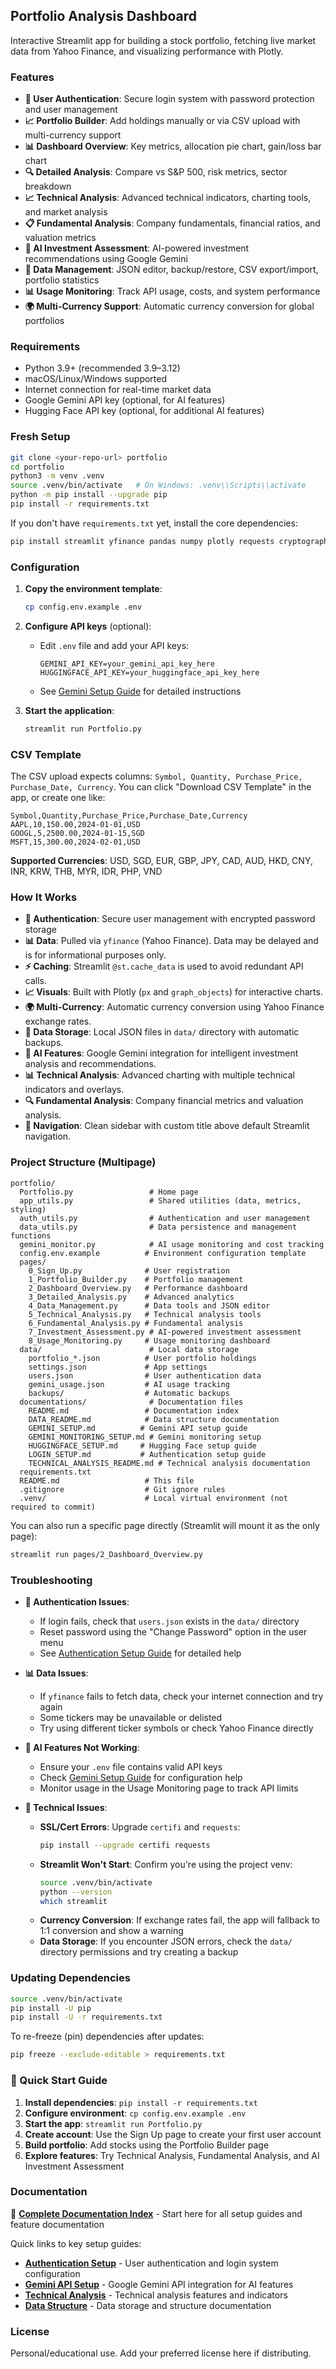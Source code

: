 ## Portfolio Analysis Dashboard

Interactive Streamlit app for building a stock portfolio, fetching live market data from Yahoo Finance, and visualizing performance with Plotly.

### Features
- **🔐 User Authentication**: Secure login system with password protection and user management
- **📈 Portfolio Builder**: Add holdings manually or via CSV upload with multi-currency support
- **📊 Dashboard Overview**: Key metrics, allocation pie chart, gain/loss bar chart
- **🔍 Detailed Analysis**: Compare vs S&P 500, risk metrics, sector breakdown
- **📈 Technical Analysis**: Advanced technical indicators, charting tools, and market analysis
- **📋 Fundamental Analysis**: Company fundamentals, financial ratios, and valuation metrics
- **🎯 AI Investment Assessment**: AI-powered investment recommendations using Google Gemini
- **💾 Data Management**: JSON editor, backup/restore, CSV export/import, portfolio statistics
- **📊 Usage Monitoring**: Track API usage, costs, and system performance
- **🌍 Multi-Currency Support**: Automatic currency conversion for global portfolios

### Requirements
- Python 3.9+ (recommended 3.9–3.12)
- macOS/Linux/Windows supported
- Internet connection for real-time market data
- Google Gemini API key (optional, for AI features)
- Hugging Face API key (optional, for additional AI features)

### Fresh Setup 
```bash
git clone <your-repo-url> portfolio
cd portfolio
python3 -m venv .venv
source .venv/bin/activate   # On Windows: .venv\\Scripts\\activate
python -m pip install --upgrade pip
pip install -r requirements.txt
```

If you don't have `requirements.txt` yet, install the core dependencies:
```bash
pip install streamlit yfinance pandas numpy plotly requests cryptography google-genai python-dotenv
```

### Configuration
1. **Copy the environment template**:
   ```bash
   cp config.env.example .env
   ```

2. **Configure API keys** (optional):
   - Edit `.env` file and add your API keys:
     ```
     GEMINI_API_KEY=your_gemini_api_key_here
     HUGGINGFACE_API_KEY=your_huggingface_api_key_here
     ```
   - See [Gemini Setup Guide](documentations/GEMINI_SETUP.md) for detailed instructions

3. **Start the application**:
   ```bash
   streamlit run Portfolio.py
   ```

### CSV Template
The CSV upload expects columns: `Symbol, Quantity, Purchase_Price, Purchase_Date, Currency`.
You can click "Download CSV Template" in the app, or create one like:
```csv
Symbol,Quantity,Purchase_Price,Purchase_Date,Currency
AAPL,10,150.00,2024-01-01,USD
GOOGL,5,2500.00,2024-01-15,SGD
MSFT,15,300.00,2024-02-01,USD
```

**Supported Currencies**: USD, SGD, EUR, GBP, JPY, CAD, AUD, HKD, CNY, INR, KRW, THB, MYR, IDR, PHP, VND

### How It Works
- **🔐 Authentication**: Secure user management with encrypted password storage
- **📊 Data**: Pulled via `yfinance` (Yahoo Finance). Data may be delayed and is for informational purposes only.
- **⚡ Caching**: Streamlit `@st.cache_data` is used to avoid redundant API calls.
- **📈 Visuals**: Built with Plotly (`px` and `graph_objects`) for interactive charts.
- **🌍 Multi-Currency**: Automatic currency conversion using Yahoo Finance exchange rates.
- **💾 Data Storage**: Local JSON files in `data/` directory with automatic backups.
- **🤖 AI Features**: Google Gemini integration for intelligent investment analysis and recommendations.
- **📊 Technical Analysis**: Advanced charting with multiple technical indicators and overlays.
- **🔍 Fundamental Analysis**: Company financial metrics and valuation analysis.
- **📱 Navigation**: Clean sidebar with custom title above default Streamlit navigation.

### Project Structure (Multipage)
```
portfolio/
  Portfolio.py                 # Home page
  app_utils.py                 # Shared utilities (data, metrics, styling)
  auth_utils.py                # Authentication and user management
  data_utils.py                # Data persistence and management functions
  gemini_monitor.py            # AI usage monitoring and cost tracking
  config.env.example          # Environment configuration template
  pages/
    0_Sign_Up.py              # User registration
    1_Portfolio_Builder.py    # Portfolio management
    2_Dashboard_Overview.py   # Performance dashboard
    3_Detailed_Analysis.py    # Advanced analytics
    4_Data_Management.py      # Data tools and JSON editor
    5_Technical_Analysis.py   # Technical analysis tools
    6_Fundamental_Analysis.py # Fundamental analysis
    7_Investment_Assessment.py # AI-powered investment assessment
    8_Usage_Monitoring.py     # Usage monitoring dashboard
  data/                        # Local data storage
    portfolio_*.json          # User portfolio holdings
    settings.json             # App settings
    users.json                # User authentication data
    gemini_usage.json         # AI usage tracking
    backups/                  # Automatic backups
  documentations/              # Documentation files
    README.md                 # Documentation index
    DATA_README.md            # Data structure documentation
    GEMINI_SETUP.md          # Gemini API setup guide
    GEMINI_MONITORING_SETUP.md # Gemini monitoring setup
    HUGGINGFACE_SETUP.md     # Hugging Face setup guide
    LOGIN_SETUP.md           # Authentication setup guide
    TECHNICAL_ANALYSIS_README.md # Technical analysis documentation
  requirements.txt
  README.md                   # This file
  .gitignore                  # Git ignore rules
  .venv/                      # Local virtual environment (not required to commit)
```

You can also run a specific page directly (Streamlit will mount it as the only page):
```bash
streamlit run pages/2_Dashboard_Overview.py
```

### Troubleshooting
- **🔐 Authentication Issues**: 
  - If login fails, check that `users.json` exists in the `data/` directory
  - Reset password using the "Change Password" option in the user menu
  - See [Authentication Setup Guide](documentations/LOGIN_SETUP.md) for detailed help

- **📊 Data Issues**: 
  - If `yfinance` fails to fetch data, check your internet connection and try again
  - Some tickers may be unavailable or delisted
  - Try using different ticker symbols or check Yahoo Finance directly

- **🤖 AI Features Not Working**:
  - Ensure your `.env` file contains valid API keys
  - Check [Gemini Setup Guide](documentations/GEMINI_SETUP.md) for configuration help
  - Monitor usage in the Usage Monitoring page to track API limits

- **🔧 Technical Issues**:
  - **SSL/Cert Errors**: Upgrade `certifi` and `requests`:
    ```bash
    pip install --upgrade certifi requests
    ```
  - **Streamlit Won't Start**: Confirm you're using the project venv:
    ```bash
    source .venv/bin/activate
    python --version
    which streamlit
    ```
  - **Currency Conversion**: If exchange rates fail, the app will fallback to 1:1 conversion and show a warning
  - **Data Storage**: If you encounter JSON errors, check the `data/` directory permissions and try creating a backup

### Updating Dependencies
```bash
source .venv/bin/activate
pip install -U pip
pip install -U -r requirements.txt
```

To re-freeze (pin) dependencies after updates:
```bash
pip freeze --exclude-editable > requirements.txt
```

### 🚀 Quick Start Guide
1. **Install dependencies**: `pip install -r requirements.txt`
2. **Configure environment**: `cp config.env.example .env`
3. **Start the app**: `streamlit run Portfolio.py`
4. **Create account**: Use the Sign Up page to create your first user account
5. **Build portfolio**: Add stocks using the Portfolio Builder page
6. **Explore features**: Try Technical Analysis, Fundamental Analysis, and AI Investment Assessment

### Documentation
📖 **[Complete Documentation Index](documentations/README.md)** - Start here for all setup guides and feature documentation

Quick links to key setup guides:
- **[Authentication Setup](documentations/LOGIN_SETUP.md)** - User authentication and login system configuration
- **[Gemini API Setup](documentations/GEMINI_SETUP.md)** - Google Gemini API integration for AI features
- **[Technical Analysis](documentations/TECHNICAL_ANALYSIS_README.md)** - Technical analysis features and indicators
- **[Data Structure](documentations/DATA_README.md)** - Data storage and structure documentation

### License
Personal/educational use. Add your preferred license here if distributing.


